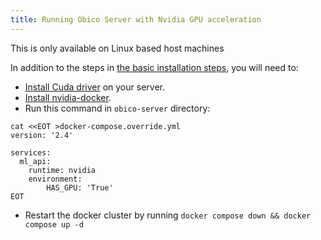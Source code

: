 ```yaml
---
title: Running Obico Server with Nvidia GPU acceleration
---
```


This is only available on Linux based host machines

In addition to the steps in [the basic installation steps](../install.md), you will need to:

- [Install Cuda driver](https://docs.nvidia.com/cuda/cuda-installation-guide-linux/index.html) on your server.
- [Install nvidia-docker](https://github.com/NVIDIA/nvidia-docker).
- Run this command in `obico-server` directory:
```
cat <<EOT >docker-compose.override.yml
version: '2.4'

services:
  ml_api:
    runtime: nvidia
    environment:
        HAS_GPU: 'True'
EOT
```
- Restart the docker cluster by running `docker compose down && docker compose up -d`
